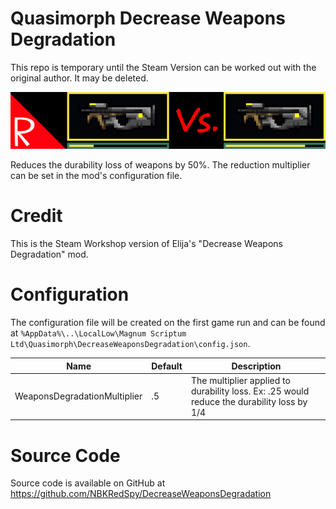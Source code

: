 # Quasimorph Decrease Weapons Degradation

This repo is temporary until the Steam Version can be worked out with the original author.  It may be deleted.

![thumbnail icon](media/thumbnail.png)

Reduces the durability loss of weapons by 50%.  The reduction multiplier can be set in the mod's configuration file.

# Credit

This is the Steam Workshop version of Elija's "Decrease Weapons Degradation" mod.

# Configuration

The configuration file will be created on the first game run and can be found at `%AppData%\..\LocalLow\Magnum Scriptum Ltd\Quasimorph\DecreaseWeaponsDegradation\config.json`.

|Name|Default|Description|
|--|--|--|
|WeaponsDegradationMultiplier|.5|The multiplier applied to durability loss.  Ex:  .25 would reduce the durability loss by 1/4|

# Source Code
Source code is available on GitHub at https://github.com/NBKRedSpy/DecreaseWeaponsDegradation
